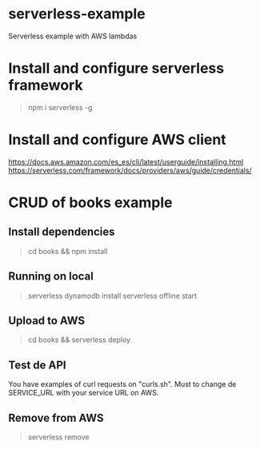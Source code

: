 # serverless-example
Serverless example with AWS lambdas


# Install and configure serverless framework
> npm i serverless -g

# Install and configure AWS client
https://docs.aws.amazon.com/es_es/cli/latest/userguide/installing.html
https://serverless.com/framework/docs/providers/aws/guide/credentials/

# CRUD of books example

## Install dependencies
>cd books && npm install

## Running on local
>serverless dynamodb install
>serverless offline start

## Upload to AWS
> cd books && serverless deploy

## Test de API
You have examples of curl requests on "curls.sh". Must to change de SERVICE_URL with your service URL on AWS.

## Remove from AWS
> serverless remove